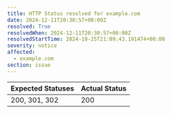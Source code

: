 ```yaml
---
title: HTTP Status resolved for example.com
date: 2024-12-11T20:30:57+00:00Z
resolved: True
resolvedWhen: 2024-12-11T20:30:57+00:00Z
resolvedStartTime: 2024-10-25T21:09:43.191474+00:00
severity: notice
affected:
  - example.com
section: issue
---
```


| Expected Statuses | Actual Status  |
|-------------------|----------------|
| 200, 301, 302 | 200 |
